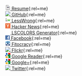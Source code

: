 [![](/icons/resume_icon.png) Resume](/resume.html){:rel=me}  
[![](/icons/github_favicon.ico) GitHub](https://github.com/ggreer){:rel=me}  
[![](/icons/lw.png) LessWrong](http://lesswrong.com/user/AngryParsley){:rel=me}  
[![](/icons/hn.png) Hacker News](http://news.ycombinator.com/threads?id=AngryParsley){:rel=me}  
[![](/icons/blank_icon.png) LSCOLORS Generator](/lscolors/){:rel=me}  
[![](/icons/facebook_icon.png) Facebook](https://www.facebook.com/AngryParsley){:rel=me}  
[![](/icons/fitocracy.png) Fitocracy](http://www.fitocracy.com/profile/AngryParsley/){:rel=me}  
[![](/icons/flickr.ico) Flickr](http://www.flickr.com/photos/ggreer/){:rel=me}  
[![](/icons/google_favicon.png) Google Reader](http://www.google.com/reader/shared/AngryParsley){:rel=me}  
[![](/icons/google_favicon.png) Google+](https://plus.google.com/104249632091829167509/posts){:rel=me}  
[![](/icons/twitter.ico) Twitter](https://twitter.com/#!/ggreer){:rel=me}  
